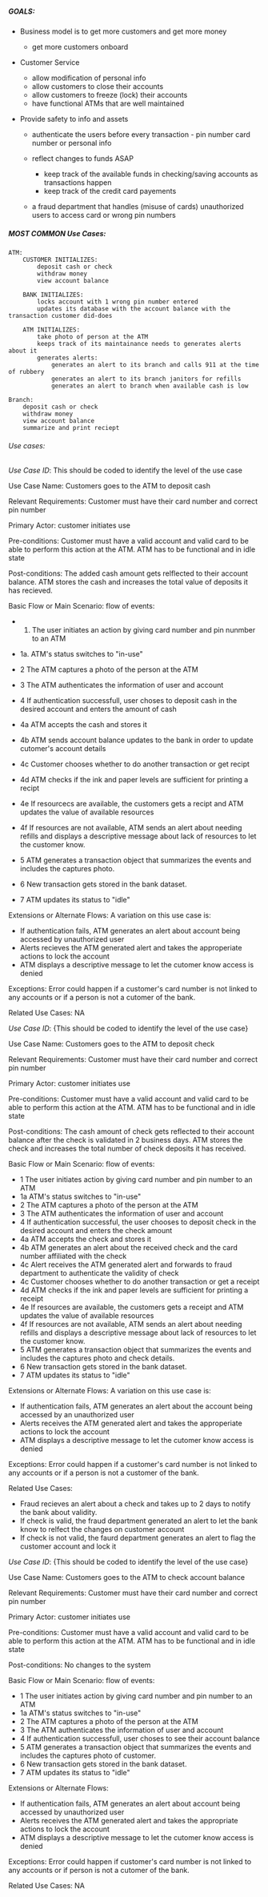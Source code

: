 ##### GOALS:
* Business model is to get more customers and get more money

   - get more customers onboard

* Customer Service

   - allow modification of personal info
   - allow customers to close their accounts
   - allow customers to freeze (lock) their accounts 
   - have functional ATMs that are well maintained

* Provide safety to info and assets

   - authenticate the users before every transaction - pin number card number or personal info
   - reflect changes to funds ASAP 

      * keep track of the available funds in checking/saving accounts as transactions happen
	  * keep track of the credit card payements

   - a fraud department that handles (misuse of cards) unauthorized users to access card or wrong pin numbers

##### MOST COMMON Use Cases:
	ATM:
		CUSTOMER INITIALIZES:
			deposit cash or check 
			withdraw money
			view account balance

		BANK INITIALIZES:
			locks account with 1 wrong pin number entered
			updates its database with the account balance with the transaction customer did-does

		ATM INITIALIZES:
			take photo of person at the ATM
			keeps track of its maintainance needs to generates alerts about it
			generates alerts: 
				generates an alert to its branch and calls 911 at the time of rubbery
				generates an alert to its branch janitors for refills 
				generates an alert to branch when available cash is low

	Branch:
		deposit cash or check
		withdraw money
		view account balance
		summarize and print reciept


###### Use cases: 
*Use Case ID*: This should be coded to identify the level of the use case

Use Case Name: Customers goes to the ATM to deposit cash 

Relevant Requirements: Customer must have their card number and correct pin number

Primary Actor: customer initiates use

Pre-conditions: Customer must have a valid account and valid card to be able to perform this action at the ATM. ATM has
to be functional and in idle state 

Post-conditions: The added cash amount gets relflected to their account balance. ATM stores the cash and increases the
total value of deposits it has recieved. 

Basic Flow or Main Scenario: 
	flow of events: 

* 1. The user initiates an action by giving card number and pin nunmber to an ATM 

*  1a. ATM's status switches to "in-use"
* 2 The ATM captures a photo of the person at the ATM
* 3 The ATM authenticates the information of user and account
* 4 If authentication successfull, user choses to deposit cash in the desired account and enters the amount of cash
* 4a ATM accepts the cash and stores it
* 4b ATM sends account balance updates to the bank in order to update cutomer's account details
* 4c Customer chooses whether to do another transaction or get recipt 
* 4d ATM checks if the ink and paper levels are sufficient for printing a recipt 
* 4e If resourcecs are available, the customers gets a recipt and ATM updates the value of available resources
* 4f If resources are not available, ATM sends an alert about needing refills and displays a descriptive message about lack of resources to let the customer know. 
* 5 ATM generates a transaction object that summarizes the events and includes the captures photo.
* 6 New transaction gets stored in the bank dataset.
* 7 ATM updates its status to "idle"

Extensions or Alternate Flows: A variation on this use case is: 

* If authentication fails, ATM generates an alert about account being accessed by unauthorized user
* Alerts recieves the ATM generated alert and takes the approperiate actions to lock the account
* ATM displays a descriptive message to let the cutomer know access is denied

Exceptions: Error could happen if a customer's card number is not linked to any accounts or if a person is not a cutomer of the bank.

Related Use Cases: NA

*Use Case ID*: {This should be coded to identify the level of the use case}

Use Case Name: Customers goes to the ATM to deposit check 

Relevant Requirements: Customer must have their card number and correct pin number

Primary Actor: customer initiates use

Pre-conditions: Customer must have a valid account and valid card to be able to perform this action at the ATM. ATM has to be functional and in idle state 

Post-conditions: The cash amount of check gets reflected to their account balance after the check is validated in 2 business days. ATM stores the check and increases the total number of check deposits it has received. 

Basic Flow or Main Scenario: 
	flow of events: 

* 1 The user initiates action by giving card number and pin number to an ATM 
* 1a ATM's status switches to "in-use"
* 2 The ATM captures a photo of the person at the ATM
* 3 The ATM authenticates the information of user and account
* 4 If authentication successful, the user chooses to deposit check in the desired account and enters the check amount
* 4a ATM accepts the check and stores it
* 4b ATM generates an alert about the received check and the card number affiliated with the check
* 4c Alert receives the ATM generated alert and forwards to fraud department to authenticate the validity of check 
* 4c Customer chooses whether to do another transaction or get a receipt 
* 4d ATM checks if the ink and paper levels are sufficient for printing a receipt 
* 4e If resources are available, the customers gets a receipt and ATM updates the value of available resources
* 4f If resources are not available, ATM sends an alert about needing refills and displays a descriptive message about lack of resources to let the customer know. 
* 5 ATM generates a transaction object that summarizes the events and includes the captures photo and check details.
* 6 New transaction gets stored in the bank dataset.
* 7 ATM updates its status to "idle"

Extensions or Alternate Flows: A variation on this use case is: 
* If authentication fails, ATM generates an alert about the account being accessed by an unauthorized user
* Alerts receives the ATM generated alert and takes the approperiate actions to lock the account
* ATM displays a descriptive message to let the cutomer know access is denied

Exceptions: Error could happen if a customer's card number is not linked to any accounts or if a person is not a customer of the bank.

Related Use Cases: 

* Fraud recieves an alert about a check and takes up to 2 days to notify the bank about validity.
* If check is valid, the fraud department generated an alert to let the bank know to relfect the changes on  customer account
* If check is not valid, the faurd department generates an alert to flag the customer account and lock it 


*Use Case ID*: {This should be coded to identify the level of the use case}

Use Case Name: Customers goes to the ATM to check account balance 

Relevant Requirements: Customer must have their card number and correct pin number

Primary Actor: customer initiates use

Pre-conditions: Customer must have a valid account and valid card to be able to perform this action at the ATM. ATM has to be functional and in idle state 

Post-conditions: No changes to the system 

Basic Flow or Main Scenario: 
	flow of events: 
* 1 The user initiates action by giving card number and pin number to an ATM 
* 1a ATM's status switches to "in-use"
* 2 The ATM captures a photo of the person at the ATM
* 3 The ATM authenticates the information of user and account
* 4 If authentication successfull, user choses to see their account balance
* 5 ATM generates a transaction object that summarizes the events and includes the captures photo of customer.
* 6 New transaction gets stored in the bank dataset.
* 7 ATM updates its status to "idle"

Extensions or Alternate Flows: 

* If authentication fails, ATM generates an alert about account being accessed by
unauthorized user
* Alerts receives the ATM generated alert and takes the appropriate actions to lock the account
* ATM displays a descriptive message to let the cutomer know access is denied

Exceptions: Error could happen if customer's card number is not linked to any accounts or if person is not a cutomer of
the bank.

Related Use Cases: NA
